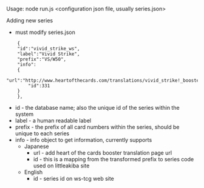 Usage: node run.js <db> <configuration json file, usually series.json>

Adding new series
- must modify series.json
```
    {
	"id":"vivid_strike_ws",
	"label":"Vivid Strike",
	"prefix":"VS/W50",
	"info":
	{
	    "url":"http://www.heartofthecards.com/translations/vivid_strike!_booster_pack.html",
	    "id":331
	}
    },

```
  - id - the database name; also the unique id of the series within the system
  - label - a human readable label
  - prefix - the prefix of all card numbers within the series, should be unique to each series
  - info - info object to get information, currently supports
    - Japanese
      - url - add heart of the cards booster translation page url
      - id - this is a mapping from the transformed prefix to series code used on littleakiba site
    - English
      - id - series id on ws-tcg web site
